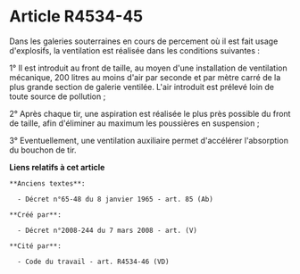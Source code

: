 # Article R4534-45

Dans les galeries souterraines en cours de percement où il est fait usage d'explosifs, la ventilation est réalisée dans les
conditions suivantes :

1° Il est introduit au front de taille, au moyen d'une installation de ventilation mécanique, 200 litres au moins d'air par
seconde et par mètre carré de la plus grande section de galerie ventilée. L'air introduit est prélevé loin de toute source de
pollution ;

2° Après chaque tir, une aspiration est réalisée le plus près possible du front de taille, afin d'éliminer au maximum les
poussières en suspension ;

3° Eventuellement, une ventilation auxiliaire permet d'accélérer l'absorption du bouchon de tir.

**Liens relatifs à cet article**

	**Anciens textes**:

	  - Décret n°65-48 du 8 janvier 1965 - art. 85 (Ab)

	**Créé par**:

	  - Décret n°2008-244 du 7 mars 2008 - art. (V)

	**Cité par**:

	  - Code du travail - art. R4534-46 (VD)

